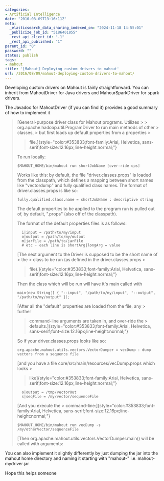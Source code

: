 ```yaml
---
categories:
- Artificial Intelligence
date: "2016-08-09T13:16:11Z"
meta:
  _elasticsearch_data_sharing_indexed_on: "2024-11-18 14:55:01"
  _publicize_job_id: "5186401855"
  _rest_api_client_id: "-1"
  _rest_api_published: "1"
parent_id: "0"
password: ""
status: publish
tags:
- mahout
title: '[Mahout] Deploying custom drivers to mahout'
url: /2016/08/09/mahout-deploying-custom-drivers-to-mahout/
---
```


Developing custom drivers on Mahout is fairly straightforward. You can inherit
from MahoutDriver for Java drivers and MahourSparkDriver for spark drivers.

The Javadoc for MahoutDriver (if you can find it) provides a good summary of how
to implement it

> [General-purpose driver class for Mahout programs. Utilizes > >
> org.apache.hadoop.util.ProgramDriver to run main methods of other > classes, >
> but first loads up default properties from a properties >
> > file.]{style="color:#353833;font-family:Arial, Helvetica,
> sans-serif;font-size:12.16px;line-height:normal;"}
>
> To run locally:
>
> ```{style="font-size:1.3em;margin-top:0;color:#353833;line-height:normal;"}
> $MAHOUT_HOME/bin/mahout run shortJobName [over-ride ops]
> ```
>
> Works like this: by default, the file "driver.classes.props" is loaded from
> the classpath, which defines a mapping between short names like "vectordump"
> and fully qualified class names. The format of driver.classes.props is like
> so:
>
> ```{style="font-size:1.3em;margin-top:0;color:#353833;line-height:normal;"}
> fully.qualified.class.name = shortJobName : descriptive string
> ```
>
> The default properties to be applied to the program run is pulled out of, by
> default, ".props" (also off of the classpath).
>
> The format of the default properties files is as follows:
>
> ```{style="font-size:1.3em;margin-top:0;color:#353833;line-height:normal;"}
>   i|input = /path/to/my/input
>   o|output = /path/to/my/output
>   m|jarFile = /path/to/jarFile
>   # etc - each line is shortArg|longArg = value
> ```
>
> [The next argument to the Driver is supposed to be the short name of > the >
> class to be run (as defined in the driver.classes.props >
> > file).]{style="color:#353833;font-family:Arial, Helvetica,
> sans-serif;font-size:12.16px;line-height:normal;"}
>
> Then the class which will be run will have it's main called with
>
> ```{style="font-size:1.3em;margin-top:0;color:#353833;line-height:normal;"}
> main(new String[] { "--input", "/path/to/my/input", "--output", "/path/to/my/output" });
> ```
>
> [After all the "default" properties are loaded from the file, any > further
> > command-line arguments are taken in, and over-ride the >
> > defaults.]{style="color:#353833;font-family:Arial, Helvetica,
> sans-serif;font-size:12.16px;line-height:normal;"}
>
> So if your driver.classes.props looks like so:
>
> ```{style="font-size:1.3em;margin-top:0;color:#353833;line-height:normal;"}
> org.apache.mahout.utils.vectors.VectorDumper = vecDump : dump vectors from a sequence file
> ```
>
> [and you have a file core/src/main/resources/vecDump.props which looks >
> > like]{style="color:#353833;font-family:Arial, Helvetica,
> sans-serif;font-size:12.16px;line-height:normal;"}
>
> ```{style="font-size:1.3em;margin-top:0;color:#353833;line-height:normal;"}
>   o|output = /tmp/vectorOut
>   s|seqFile = /my/vector/sequenceFile
> ```
>
> [And you execute the > command-line:]{style="color:#353833;font-family:Arial, Helvetica,
> sans-serif;font-size:12.16px;line-height:normal;"}
>
> ```{style="font-size:1.3em;margin-top:0;color:#353833;line-height:normal;"}
> $MAHOUT_HOME/bin/mahout run vecDump -s /my/otherVector/sequenceFile
> ```
>
> [Then org.apache.mahout.utils.vectors.VectorDumper.main() will be called with
> arguments:

You can also implement it slightly differently by just dumping the jar into the
mahout home directory and naming it starting with "mahout-" i.e.
mahout-mydriver.jar

Hope this helps someone
